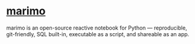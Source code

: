 # [marimo](https://marimo.io/)

marimo is an open-source reactive notebook for Python — reproducible, git-friendly, SQL built-in, executable as a script, and shareable as an app.

